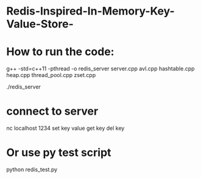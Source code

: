 # Redis-Inspired-In-Memory-Key-Value-Store-

# How to run the code:

g++ -std=c++11 -pthread -o redis_server server.cpp avl.cpp hashtable.cpp heap.cpp thread_pool.cpp zset.cpp

./redis_server

# connect to server
nc localhost 1234
set key value
get key
del key

# Or use py test script
python redis_test.py